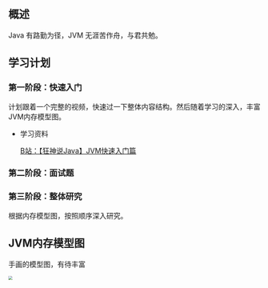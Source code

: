 ## 概述

Java 有路勤为径，JVM 无涯苦作舟，与君共勉。

## 学习计划

### 第一阶段：快速入门

计划跟着一个完整的视频，快速过一下整体内容结构。然后随着学习的深入，丰富JVM内存模型图。

- 学习资料

  [B站：【狂神说Java】JVM快速入门篇](https://www.bilibili.com/video/BV1iJ411d7jS)

### 第二阶段：面试题



### 第三阶段：整体研究

根据内存模型图，按照顺序深入研究。

## JVM内存模型图

手画的模型图，有待丰富

<img src="https://cdn.jsdelivr.net/gh/AlbertYang0801/pic-bed@main/img/20210225104654.png" style="zoom:50%;" />
